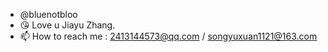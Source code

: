 - @bluenotbloo
- 😘 Love u Jiayu Zhang.
- 📫 How to reach me : 2413144573@qq.com / songyuxuan1121@163.com

<!---
bluenotbloo/bluenotbloo is a ✨ special ✨ repository because its `README.md` (this file) appears on your GitHub profile.
You can click the Preview link to take a look at your changes.
--->
